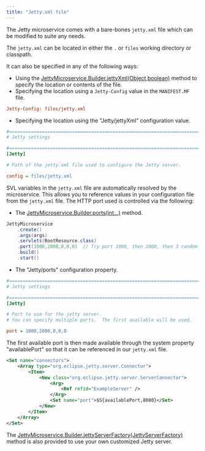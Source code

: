 ```yaml
---
title: "Jetty.xml file"
---
```


The Jetty microservice comes with a bare-bones `jetty.xml` file which can be modified to suite any needs.

The `jetty.xml` can be located in either the `.` or `files` working directory or classpath.

It can also be specified in any of the following ways:

- Using the [JettyMicroservice.Builder.jettyXml(Object,boolean)]({{API_DOCS}}/org/apache/juneau/microservice/jetty/JettyMicroservice/Builder.html#jettyXml(Object,boolean)) method to specify the location or contents of the file.
- Specifying the location using a `Jetty-Config` value in the `MANIFEST.MF` file.

```ini
Jetty-Config: files/jetty.xml
```


- Specifying the location using the "Jetty/jettyXml" configuration value.

```ini
#=======================================================================================================================
# Jetty settings

#=======================================================================================================================
[Jetty]

# Path of the jetty.xml file used to configure the Jetty server.

config = files/jetty.xml
```


SVL variables in the `jetty.xml` file are automatically resolved by the microservice.
This allows you to reference values in your configuration file from the `jetty.xml` file.
The HTTP port used is controlled via the following:

- The [JettyMicroservice.Builder.ports(int...)]({{API_DOCS}}/org/apache/juneau/microservice/jetty/JettyMicroservice/Builder.html#ports(int...)) method.

```java
JettyMicroservice
    .create()
    .args(args)
    .servlets(RootResource.class)
    .port(1000,2000,0,0,0)  // Try port 1000, then 2000, then 3 random ports.
    .build()
    .start()
```


- The "Jetty/ports" configuration property.

```ini
#=======================================================================================================================
# Jetty settings

#=======================================================================================================================
[Jetty]

# Port to use for the jetty server.
# You can specify multiple ports.  The first available will be used.  '0' indicates to try a random port.

port = 1000,2000,0,0,0
```


The first available port is then made available through the system property "availablePort" so that it can be referenced
in our `jetty.xml` file.

```xml
<Set name="connectors">
    <Array type="org.eclipse.jetty.server.Connector">
        <Item>
            <New class="org.eclipse.jetty.server.ServerConnector">
                <Arg>
                    <Ref refid="ExampleServer" />
                </Arg>
                <Set name="port">$S{availablePort,8080}</Set>
            </New>
        </Item>
    </Array>
</Set>
```


The [JettyMicroservice.Builder.jettyServerFactory(JettyServerFactory)]({{API_DOCS}}/org/apache/juneau/microservice/jetty/JettyMicroservice/Builder.html#jettyServerFactory(JettyServerFactory)) method is also provided to use your own customized Jetty server.
